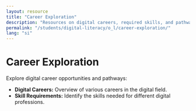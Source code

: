 ```yaml
---
layout: resource
title: "Career Exploration"
description: "Resources on digital careers, required skills, and pathways to enter various technology fields."
permalink: "/students/digital-literacy/o_l/career-exploration/"
lang: "si"
---
```


# Career Exploration

Explore digital career opportunities and pathways:

- **Digital Careers:** Overview of various careers in the digital field.
- **Skill Requirements:** Identify the skills needed for different digital professions.
